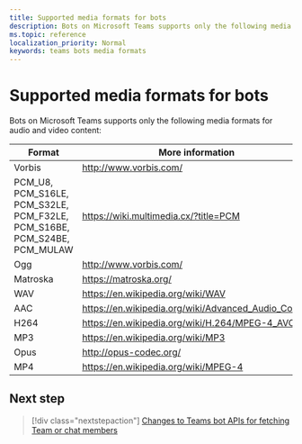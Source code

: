 ```yaml
---
title: Supported media formats for bots
description: Bots on Microsoft Teams supports only the following media formats for audio and video content.
ms.topic: reference
localization_priority: Normal
keywords: teams bots media formats
---
```

# Supported media formats for bots

Bots on Microsoft Teams supports only the following media formats for audio and video content:

| Format | More information |
| --- | --- |
| Vorbis | http://www.vorbis.com/ |
| PCM_U8, PCM_S16LE, PCM_S32LE, PCM_F32LE, PCM_S16BE, PCM_S24BE, PCM_MULAW | https://wiki.multimedia.cx/?title=PCM |
| Ogg | http://www.vorbis.com/ |
| Matroska | https://matroska.org/ |
| WAV | https://en.wikipedia.org/wiki/WAV |
| AAC | https://en.wikipedia.org/wiki/Advanced_Audio_Coding |
| H264 | https://en.wikipedia.org/wiki/H.264/MPEG-4_AVC |
| MP3 | https://en.wikipedia.org/wiki/MP3 |
| Opus | http://opus-codec.org/ |
| MP4 | https://en.wikipedia.org/wiki/MPEG-4 |

## Next step

> [!div class="nextstepaction"]
> [Changes to Teams bot APIs for fetching Team or chat members](~/resources/team-chat-member-api-changes.md)
